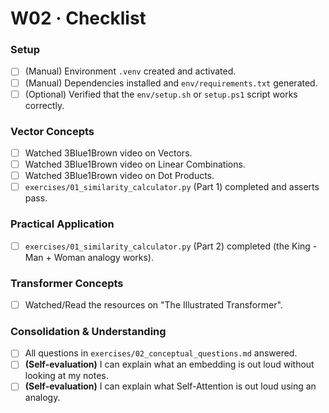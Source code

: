 # W02 · Checklist

### Setup
- [ ] (Manual) Environment `.venv` created and activated.
- [ ] (Manual) Dependencies installed and `env/requirements.txt` generated.
- [ ] (Optional) Verified that the `env/setup.sh` or `setup.ps1` script works correctly.

### Vector Concepts
- [ ] Watched 3Blue1Brown video on Vectors.
- [ ] Watched 3Blue1Brown video on Linear Combinations.
- [ ] Watched 3Blue1Brown video on Dot Products.
- [ ] `exercises/01_similarity_calculator.py` (Part 1) completed and asserts pass.

### Practical Application
- [ ] `exercises/01_similarity_calculator.py` (Part 2) completed (the King - Man + Woman analogy works).

### Transformer Concepts
- [ ] Watched/Read the resources on "The Illustrated Transformer".

### Consolidation & Understanding
- [ ] All questions in `exercises/02_conceptual_questions.md` answered.
- [ ] **(Self-evaluation)** I can explain what an embedding is out loud without looking at my notes.
- [ ] **(Self-evaluation)** I can explain what Self-Attention is out loud using an analogy.